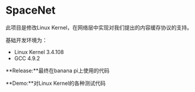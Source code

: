 # SpaceNet
此项目是修改Linux Kernel，在网络层中实现对我们提出的内容缓存协议的支持。

基础开发环境为：
* Linux Kernel 3.4.108
* GCC 4.9.2

**Release:**最终在banana pi上使用的代码

**Demo:**对Linux Kernel的各种测试代码
